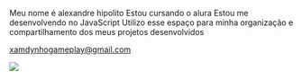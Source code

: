 Meu nome é alexandre hipolito
Estou cursando o alura 
Estou me desenvolvendo no JavaScript
Utilizo esse espaço para minha organização e compartilhamento dos meus projetos desenvolvidos 

xamdynhogameplay@gmail.com

![](https://encrypted-tbn0.gstatic.com/images?q=tbn:ANd9GcSNiQbGxcS4jFeKZd5XuvZaSOWF190WGJUudA&s)
